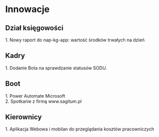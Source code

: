 # Innowacje

<h2>Dział księgowości</h2>
1. Nowy raport do nap-kg-app: wartość środków trwałych na dzień 

<h2>Kadry</h2>
1. Dodanie Bota na sprawdzanie statusów SODU.


<h2>Boot</h2> 
1. Power Automate Microsoft <br>
2. Spotkanie z firmą  www.sagitum.pl

<h2>Kierownicy</h2>
1. Aplikacja Webowa i mobilan do przeglądania kosztów pracowniczych 


